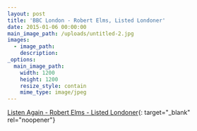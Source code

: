 ```yaml
---
layout: post
title: 'BBC London - Robert Elms, Listed Londoner'
date: 2015-01-06 00:00:00
main_image_path: /uploads/untitled-2.jpg
images:
  - image_path:
    description:
_options:
  main_image_path:
    width: 1200
    height: 1200
    resize_style: contain
    mime_type: image/jpeg
---
```


[Listen Again -&nbsp;](__notset__)[Robert Elms - Listed Londoner](https://www.bbc.co.uk/sounds/play/p02gdbkq){: target="_blank" rel="noopener"}
